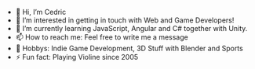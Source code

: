 - 👋 Hi, I’m Cedric
- 👀 I’m interested in getting in touch with Web and Game Developers!
- 🌱 I’m currently learning JavaScript, Angular and C# together with Unity. 
- 📫 How to reach me: Feel free to write me a message 
- :star_struck: Hobbys: Indie Game Development, 3D Stuff with Blender and Sports
- ⚡ Fun fact: Playing Violine since 2005


